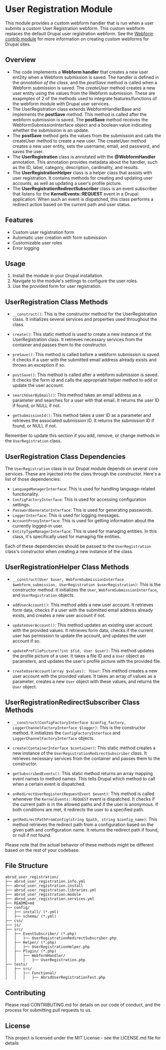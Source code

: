 # User Registration Module

This module provides a custom webform handler that is run when a user submits a custom User Registration webform. This custom webform replaces the default Drupal user registration webform. See the [Webform contrib module](https://drupal.org/project/webform) for more information on creating custom webforms for Drupal sites.

## Overview

- The code implements a **Webform handler** that creates a new user ent2ity when a Webform submission is saved. The handler is defined in the _annotation of the class_, and the _postSave_ method is called when a Webform submission is saved. The _createUser_ method creates a new user entity using the values from the Webform submission. These are exapmples of 2 of the methods used to integrate features/functions of the webform module with Drupal user services.
- The UserRegistration class extends WebformHandlerBase and implements the **postSave** method. This method is called after the webform submission is saved. The **postSave** method receives the WebformSubmissionInterface object and a boolean value indicating whether the submission is an update.
- The **postSave** method gets the values from the submission and calls the createUser method to create a new user. The createUser method creates a new user entity, sets the username, email, and password, and saves the user.
- The **UserRegistration** class is annotated with the **@WebformHandler** annotation. This annotation provides metadata about the handler, such as the ID, label, category, description, cardinality, and results.
- The **UserRegistrationHelper** class is a helper class that assists with user registration. It contains methods for creating and updating user accounts, as well as updating a user's profile picture.
- The **UserRegistrationRedirectSubscriber** class is an event subscriber that listens for the **KernelEvents::REQUEST** event in a Drupal application. When such an event is dispatched, this class performs a redirect action based on the current path and user status.


## Features

- Custom user registration form
- Automatic user creation with form submission
- Customizable user roles
- Error logging

## Usage

1. Install the module in your Drupal installation.
2. Navigate to the module's settings to configure the user roles.
3. Use the provided form for user registration.

## UserRegistration Class Methods

- `__construct()`: This is the constructor method for the UserRegistration class. It initializes several services and properties used throughout the class.

- `create()`: This static method is used to create a new instance of the UserRegistration class. It retrieves necessary services from the container and passes them to the constructor.

- `preSave()`: This method is called before a webform submission is saved. It checks if a user with the submitted email address already exists and throws an exception if so.

- `postSave()`: This method is called after a webform submission is saved. It checks the form id and calls the appropriate helper method to add or update the user account.

- `searchUserByEmail()`: This method takes an email address as a parameter and searches for a user with that email. It returns the user ID if found, or NULL if not.

- `getSubmissionId()`: This method takes a user ID as a parameter and retrieves the associated submission ID. It returns the submission ID if found, or NULL if not.

Remember to update this section if you add, remove, or change methods in the `UserRegistration` class.


## UserRegistration Class Dependencies

The `UserRegistration` class in our Drupal module depends on several core services. These are injected into the class through the constructor. Here's a list of those dependencies:

- `LanguageManagerInterface`: This is used for handling language-related functionality.
- `ConfigFactoryInterface`: This is used for accessing configuration settings.
- `PasswordGeneratorInterface`: This is used for generating passwords.
- `LoggerInterface`: This is used for logging messages.
- `AccountProxyInterface`: This is used for getting information about the currently logged-in user.
- `EntityTypeManagerInterface`: This is used for managing entities. In this class, it's specifically used for managing file entities.

Each of these dependencies should be passed to the `UserRegistration` class's constructor when creating a new instance of the class.

## UserRegistrationHelper Class Methods

- `__construct(User $user, WebformSubmissionInterface $webform_submission, UserRegistration $userRegistration)`: This is the constructor method. It initializes the `User`, `WebformSubmissionInterface`, and `UserRegistration` objects.

- `addUserAccount()`: This method adds a new user account. It retrieves form data, checks if a user with the submitted email address already exists, and creates a new user account if not.

- `updateUserAccount()`: This method updates an existing user account with the provided values. It retrieves form data, checks if the current user has permission to update the account, and updates the user account if so.

- `updateProfilePicture(?int $fid, User $user)`: This method updates the profile picture of a user. It takes a file ID and a `User` object as parameters, and updates the user's profile picture with the provided file.

- `createUserAccount(array $values): ?User`: This method creates a new user account with the provided values. It takes an array of values as a parameter, creates a new `User` object with these values, and returns the `User` object.

## UserRegistrationRedirectSubscriber Class Methods

- `__construct(ConfigFactoryInterface $config_factory, LoggerChannelFactoryInterface $logger)`: This is the constructor method. It initializes the `ConfigFactoryInterface` and `LoggerChannelFactoryInterface` objects.

- `create(ContainerInterface $container)`: This static method creates a new instance of the `UserRegistrationRedirectSubscriber` class. It retrieves necessary services from the container and passes them to the constructor.

- `getSubscribedEvents()`: This static method returns an array mapping event names to method names. This tells Drupal which method to call when a certain event is dispatched.

- `onRedirectUserRegister(RequestEvent $event)`: This method is called whenever the `KernelEvents::REQUEST` event is dispatched. It checks if the current path is in the allowed paths and if the user is anonymous. If both conditions are met, it redirects the user to a specified path.

- `getRedirectPathFromConfig(string $path, string $config_name)`: This method retrieves the redirect path from a configuration based on the given path and configuration name. It returns the redirect path if found, or null if not found.

Please note that the actual behavior of these methods might be different based on the rest of your codebase.


## File Structure

```
abrsd_user_registration/
├── abrsd_user_registration.info.yml
├── abrsd_user_registration.install
├── abrsd_user_registration.libraries.yml
├── abrsd_user_registration.module
├── abrsd_user_registration.services.yml
├── README>md
├── config/
│   ├── install/ (*.yml)
│   ├── schema/ (*.yml)
├── css/
├── js/
├── src/
│   ├── EventSubscriber/ (*.php)
│   │   ├── UserRegistrationRedirectSubscriber.php
│   ├── Helper/ (*.php)
│   │   ├── UserRegistrationHelper.php
│   ├── Plugin/ (*.php)
│   │   ├── WebformHandler/
│   │   │   ├── UserRegistration.php
├── tests/
│   ├── src/
│   │   ├── Functional/
│   │   │   ├── AbrsdUserRegistrationTest.php

```
## Contributing

Please read CONTRIBUTING.md for details on our code of conduct, and the process for submitting pull requests to us.

## License

This project is licensed under the MIT License - see the LICENSE.md file for details
